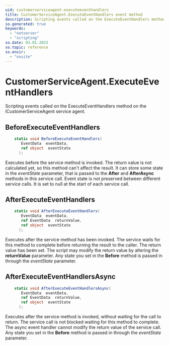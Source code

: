 ```yaml
---
uid: customerserviceagent-executeeventhandlers
title: CustomerServiceAgent.ExecuteEventHandlers event method
description: Scripting events called on the ExecuteEventHandlers method on the CustomerServiceAgent service agent.
so.generated: true
keywords:
  - "netserver"
  - "scripting"
so.date: 03.01.2023
so.topic: reference
so.envir:
  - "onsite"
---
```

# CustomerServiceAgent.ExecuteEventHandlers

Scripting events called on the <see cref='M:SuperOffice.CRM.Services.ICustomerServiceAgent.ExecuteEventHandlers'>ExecuteEventHandlers</see> method on the <see cref='ICustomerServiceAgent'>ICustomerServiceAgent</see>  service agent.

## BeforeExecuteEventHandlers
```cs
    static void BeforeExecuteEventHandlers(
       EventData  eventData,
       ref object  eventState
      );
```
Executes before the service method is invoked.
The return value is not calculated yet, so this method can't affect the result.
It can store some state in the *eventState* parameter, that is passed to the **After** and **AfterAsync** methods in this service call.
Event state is not preserved between different service calls. It is set to null at the start of each service call.
## AfterExecuteEventHandlers
```cs
    static void AfterExecuteEventHandlers(
       EventData  eventData,
       ref EventData  returnValue,
       ref object  eventState
      );
```
Executes after the service method has been invoked. The service waits for this method to complete before returning the result to the caller.
The return value has been set. The script may modify the return value by altering the **returnValue** parameter.
Any state you set in the **Before** method is passed in through the *eventState* parameter.
## AfterExecuteEventHandlersAsync
```cs
    static void AfterExecuteEventHandlersAsync(
       EventData  eventData,
       ref EventData  returnValue,
       ref object  eventState
      );
```
Executes after the service method is invoked, without waiting for the call to return.
The service call is not blocked waiting for this method to complete.
The async event handler cannot modify the return value of the service call.
Any state you set in the **Before** method is passed in through the *eventState* parameter.

